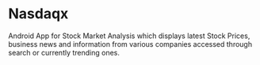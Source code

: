# Nasdaqx
Android App for Stock Market Analysis which displays latest Stock Prices, business news and information from various companies accessed through search or currently trending ones.
